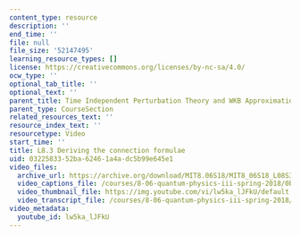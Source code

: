 ```yaml
---
content_type: resource
description: ''
end_time: ''
file: null
file_size: '52147495'
learning_resource_types: []
license: https://creativecommons.org/licenses/by-nc-sa/4.0/
ocw_type: ''
optional_tab_title: ''
optional_text: ''
parent_title: Time Independent Perturbation Theory and WKB Approximation
parent_type: CourseSection
related_resources_text: ''
resource_index_text: ''
resourcetype: Video
start_time: ''
title: L8.3 Deriving the connection formulae
uid: 03225833-52ba-6246-1a4a-dc5b99e645e1
video_files:
  archive_url: https://archive.org/download/MIT8.06S18/MIT8_06S18_L08S3_300k.mp4
  video_captions_file: /courses/8-06-quantum-physics-iii-spring-2018/0bd57aef6b6e5edf939a219df4ddbc9b_lw5ka_lJFkU.vtt
  video_thumbnail_file: https://img.youtube.com/vi/lw5ka_lJFkU/default.jpg
  video_transcript_file: /courses/8-06-quantum-physics-iii-spring-2018/18fca5e14b465d9d5918c9a4707e5cc9_lw5ka_lJFkU.pdf
video_metadata:
  youtube_id: lw5ka_lJFkU
---
```

